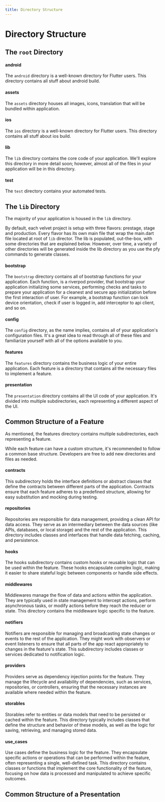 ```yaml
---
title: Directory Structure
---
```


# Directory Structure

## The `root` Directory

#### android

The `android` directory is a well-known directory for Flutter users.
This directory contains all stuff about android build.

#### assets

The `assets` directory houses all images, icons, translation that will be bundled within application.

#### ios

The `ios` directory is a well-known directory for Flutter users.
This directory contains all stuff about ios build.

#### lib

The `lib` directory contains the core code of your application. We'll explore this directory in more detail soon; however, almost all of the files in your application will be in this directory.

#### test
The `test` directory contains your automated tests.

## The `lib` Directory

The majority of your application is housed in the `lib` directory.

By default, each velvet project is setup with three flavors: prestage, stage and production.
Every flavor has its own main file that wrap the main.dart file located at root of `lib` director.
The lib is populated, out-the-box, with some directories that are explained below.
However, over time, a variety of other directories will be generated inside the lib directory as you use the pfy commands to generate classes. 

#### bootstrap

The `bootstrap` directory contains all of bootstrap functions for your application. Each function, is a riverpod provider, that bootstrap your application initializing some services, performing checks and tasks to prepare your application for a cleanest and secure app initialization before the first interaction of user.
For example, a bootstrap function can lock device orientation, check if user is logged in, add interceptor to api client, and so on.

#### config

The `config` directory, as the name implies, contains all of your application's configuration files.
It's a great idea to read through all of these files and familiarize yourself with all of the options available to you.

#### features

The `features` directory contains the business logic of your entire application. Each feature is a directory that contains all the necessary files to implement a feature. 

#### presentation

The `presentation` directory contains all the UI code of your application. It's divided into multiple subdirectories, each representing a different aspect of the UI.

## Common Structure of a Feature

As mentioned, the features directory contains multiple subdirectories, each representing a feature.

While each feature can have a custom structure, it's recommended to follow a common base structure.
Developers are free to add new directories and files as needed.

#### contracts
This subdirectory holds the interface definitions or abstract classes that define the contracts between different parts of the application. Contracts ensure that each feature adheres to a predefined structure, allowing for easy substitution and mocking during testing.

#### repositories
Repositories are responsible for data management, providing a clean API for data access. They serve as an intermediary between the data sources (like APIs, databases, or local storage) and the rest of the application. This directory includes classes and interfaces that handle data fetching, caching, and persistence.

#### hooks
The hooks subdirectory contains custom hooks or reusable logic that can be used within the feature. These hooks encapsulate complex logic, making it easier to share stateful logic between components or handle side effects.

#### middlewares
Middlewares manage the flow of data and actions within the application. They are typically used in state management to intercept actions, perform asynchronous tasks, or modify actions before they reach the reducer or state. This directory contains the middleware logic specific to the feature.

#### notifiers
Notifiers are responsible for managing and broadcasting state changes or events to the rest of the application. They might work with observers or event listeners to ensure that all parts of the app react appropriately to changes in the feature's state. This subdirectory includes classes or services dedicated to notification logic.

#### providers
Providers serve as dependency injection points for the feature. They manage the lifecycle and availability of dependencies, such as services, repositories, or controllers, ensuring that the necessary instances are available where needed within the feature.

#### storables
Storables refer to entities or data models that need to be persisted or cached within the feature. This directory typically includes classes that define the structure and behavior of these models, as well as the logic for saving, retrieving, and managing stored data.

#### use_cases
Use cases define the business logic for the feature. They encapsulate specific actions or operations that can be performed within the feature, often representing a single, well-defined task. This directory contains classes or functions that implement the core functionality of the feature, focusing on how data is processed and manipulated to achieve specific outcomes.

## Common Structure of a Presentation 